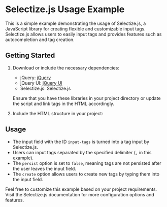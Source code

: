 # Selectize.js Usage Example

This is a simple example demonstrating the usage of Selectize.js, a JavaScript library for creating flexible and customizable input tags. Selectize.js allows users to easily input tags and provides features such as autocompletion and tag creation.

## Getting Started

1. Download or include the necessary dependencies:
    
    - jQuery: [jQuery](https://jquery.com/)
    - jQuery UI: [jQuery UI](https://jqueryui.com/)
    - Selectize.js: Selectize.js
    
    Ensure that you have these libraries in your project directory or update the script and link tags in the HTML accordingly.
    
2. Include the HTML structure in your project:
    
## Usage

- The input field with the ID `input-tags` is turned into a tag input by Selectize.js.
- Users can input tags separated by the specified delimiter (`,` in this example).
- The `persist` option is set to `false`, meaning tags are not persisted after the user leaves the input field.
- The `create` option allows users to create new tags by typing them into the input field.

Feel free to customize this example based on your project requirements. Visit the Selectize.js documentation for more configuration options and features.
